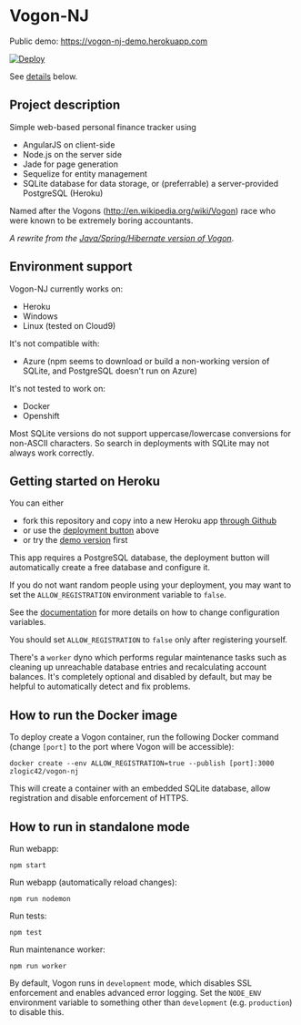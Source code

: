 # Vogon-NJ

Public demo: https://vogon-nj-demo.herokuapp.com

[![Deploy](https://www.herokucdn.com/deploy/button.svg)](https://heroku.com/deploy)

See [details](#getting-started-on-heroku) below.

## Project description

Simple web-based personal finance tracker using

* AngularJS on client-side
* Node.js on the server side
* Jade for page generation
* Sequelize for entity management
* SQLite database for data storage, or (preferrable) a server-provided PostgreSQL (Heroku)

Named after the Vogons (http://en.wikipedia.org/wiki/Vogon) race who were known to be extremely boring accountants.

_A rewrite from the [Java/Spring/Hibernate version of Vogon](https://github.com/zlogic/vogon)_.

## Environment support

Vogon-NJ currently works on:
- Heroku
- Windows
- Linux (tested on Cloud9)

It's not compatible with:
- Azure (npm seems to download or build a non-working version of SQLite, and PostgreSQL doesn't run on Azure)

It's not tested to work on:
- Docker
- Openshift

Most SQLite versions do not support uppercase/lowercase conversions for non-ASCII characters.
So search in deployments with SQLite may not always work correctly.

## Getting started on Heroku

You can either
- fork this repository and copy into a new Heroku app [through Github](http://devcenter.heroku.com/articles/github-integration)
- or use the [deployment button](#vogon-nj) above
- or try the [demo version](https://vogon-nj-demo.herokuapp.com) first

This app requires a PostgreSQL database, the deployment button will automatically create a free database and configure it.

If you do not want random people using your deployment, you may want to set the `ALLOW_REGISTRATION` environment variable to `false`.

See the [documentation](https://devcenter.heroku.com/articles/config-vars) for more details on how to change configuration variables.

You should set `ALLOW_REGISTRATION` to `false` only after registering yourself.

There's a `worker` dyno which performs regular maintenance tasks such as cleaning up unreachable database entries and recalculating account balances.
It's completely optional and disabled by default, but may be helpful to automatically detect and fix problems.

## How to run the Docker image

To deploy create a Vogon container, run the following Docker command (change `[port]` to the port where Vogon will be accessible):

`docker create --env ALLOW_REGISTRATION=true --publish [port]:3000 zlogic42/vogon-nj`

This will create a container with an embedded SQLite database, allow registration and disable enforcement of HTTPS.

## How to run in standalone mode

Run webapp:

`npm start`

Run webapp (automatically reload changes):

`npm run nodemon`

Run tests:

`npm test`

Run maintenance worker:

`npm run worker`

By default, Vogon runs in `development` mode, which disables SSL enforcement and enables advanced error logging.
Set the `NODE_ENV` environment variable to something other than `development` (e.g. `production`) to disable this.
